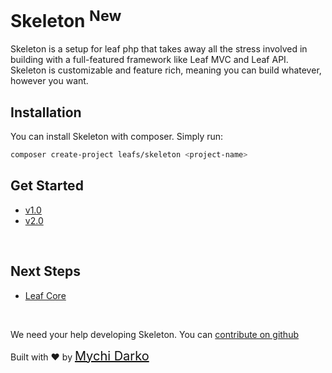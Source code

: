 # Skeleton <sup class="new-tag-1">New</sup>

Skeleton is a setup for leaf php that takes away all the stress involved in building with a full-featured framework like Leaf MVC and Leaf API. Skeleton is customizable and feature rich, meaning you can build whatever, however you want.

## Installation

You can install Skeleton with composer. Simply run:

```bash
composer create-project leafs/skeleton <project-name>
```

## Get Started

- [v1.0](skeleton/v/1.0/)
- [v2.0](skeleton/v/2.0/)

<br>

## Next Steps

- [Leaf Core](leaf/)

<br>

We need your help developing Skeleton. You can [contribute on github](https://github.com/leafsphp/skeleton/)

Built with ❤ by <a href="https://mychi.netlify.app" style="font-size: 20px; color: #111;" target="_blank">Mychi Darko</a>
